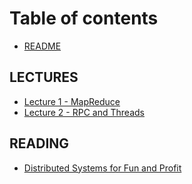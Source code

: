 # Table of contents

* [README](README.md)

## LECTURES

* [Lecture 1 - MapReduce](lectures/untitled.md)
* [Lecture 2 - RPC and Threads](lectures/lecture-2-rpc-and-threads.md)

## READING

* [Distributed Systems for Fun and Profit](reading/distributed-systems-for-fun-and-profit.md)

